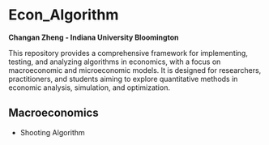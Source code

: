 # Econ_Algorithm
**Changan Zheng - Indiana University Bloomington**

This repository provides a comprehensive framework for implementing, testing, and analyzing algorithms in economics, with a focus on macroeconomic and microeconomic models. It is designed for researchers, practitioners, and students aiming to explore quantitative methods in economic analysis, simulation, and optimization.

## Macroeconomics
- Shooting Algorithm 

